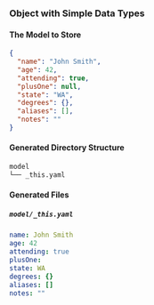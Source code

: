 ### Object with Simple Data Types

#### The Model to Store

<!-- include (model.json lang=json) -->
```json
{
  "name": "John Smith",
  "age": 42,
  "attending": true,
  "plusOne": null,
  "state": "WA",
  "degrees": {},
  "aliases": [],
  "notes": ""
}
```
<!-- /include -->

#### Generated Directory Structure

<!-- include (.model_tree.txt lang=txt) -->
```txt
model
└── _this.yaml
```
<!-- /include -->

#### Generated Files

##### `model/_this.yaml`
<!-- include (model/_this.yaml lang=yaml) -->
```yaml
name: John Smith
age: 42
attending: true
plusOne:
state: WA
degrees: {}
aliases: []
notes: ""
```
<!-- /include -->

